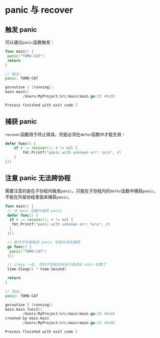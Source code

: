 # panic 与 recover

## 触发 panic

可以通过`panic`函数触发：

```go
func main() {
 panic("TOMO-CAT")
 return
}

// 输出:
panic: TOMO-CAT

goroutine 1 [running]:
main.main()
        /Users/MyProject/src/main/main.go:25 +0x39

Process finished with exit code 2
```

## 捕获 panic

`recover`函数用于终止错误，但是必须在`defer`函数中才能生效：

```go
defer func() {
    if r := recover(); r != nil {
        fmt.Printf("panic with unknown err: %v\n", r)
    }
}()
```

## 注意 panic 无法跨协程

需要注意的是在子协程内触发`panic`，只能在子协程内的`defer`函数中捕获`panic`，不能在外层协程里面来捕获`panic`。

```go
func main() {
 // 在 main 函数中捕获 panic
 defer func() {
  if r := recover(); r != nil {
   fmt.Printf("panic with unknown err: %v\n", r)
  }
 }()

 // 新开子协程触发 panic 但是并没有捕获
 go func() {
  panic("TOMO-CAT")
 }()

 // sleep 一会, 否则子协程还未执行就退出 main 函数了
 time.Sleep(1 * time.Second)

 return
}

// 输出:
panic: TOMO-CAT

goroutine 5 [running]:
main.main.func2()
        /Users/MyProject/src/main/main.go:34 +0x39
created by main.main
        /Users/MyProject/src/main/main.go:33 +0x5b

Process finished with exit code 2
```

